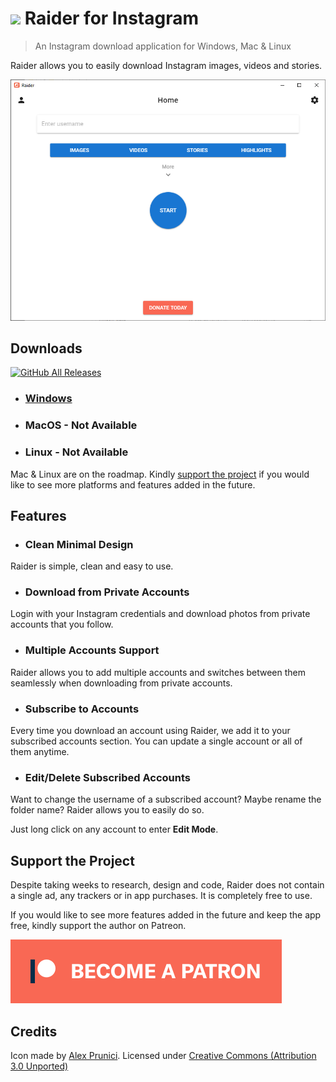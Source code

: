 # <img src="icons/icon.ico" height="30px" /> Raider for Instagram
> An Instagram download application for Windows, Mac & Linux

Raider allows you to easily download Instagram images, videos and stories.

![Demo GIF](showcase/ss.png)

## Downloads

[![GitHub All Releases](https://img.shields.io/github/downloads/assetkid/raider-release/total?label=Total%20Downloads&style=for-the-badge)](https://github.com/AssetKid/raider-release/releases)

* ### [Windows](https://github.com/AssetKid/raider-release/releases/latest)
* ### MacOS - Not Available
* ### Linux - Not Available

Mac & Linux are on the roadmap. Kindly [support the project](#support-the-project) if you would like to see more platforms and features added in the future.

## Features

* ### Clean Minimal Design

Raider is simple, clean and easy to use.

* ### Download from Private Accounts

Login with your Instagram credentials and download photos from private accounts that you follow.

* ### Multiple Accounts Support

Raider allows you to add multiple accounts and switches between them seamlessly when downloading from private accounts.

* ### Subscribe to Accounts

Every time you download an account using Raider, we add it to your subscribed accounts section. You can update a single account or all of them anytime.

* ### Edit/Delete Subscribed Accounts

Want to change the username of a subscribed account? Maybe rename the folder name? Raider allows you to easily do so.

Just long click on any account to enter **Edit Mode**.

## Support the Project

Despite taking weeks to research, design and code, Raider does not contain a single ad, any trackers or in app purchases. It is completely free to use.

If you would like to see more features added in the future and keep the app free, kindly support the author on Patreon.

<a href="https://www.patreon.com/assetkid" target="_blank" rel="noopener noreferrer">![Be A Patron](icons/patreon.png)</a>

## Credits

Icon made by [Alex Prunici](https://www.iconfinder.com/AlexAPR). Licensed under [Creative Commons (Attribution 3.0 Unported)](https://creativecommons.org/licenses/by/3.0/)

<!--- Wallpaper https://www.pexels.com/photo/silhouette-of-mountains-during-dawn-1809644/ --->
